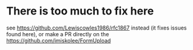 # There is too much to fix here

see https://github.com/Lewiscowles1986/rfc1867 instead (it fixes issues found here), or make a PR directly on the https://github.com/imiskolee/FormUpload
